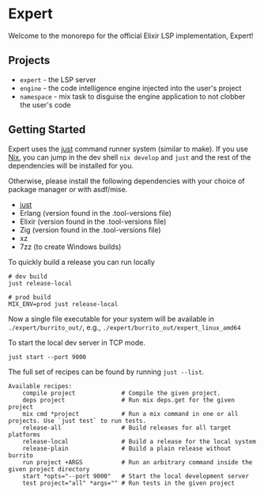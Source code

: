 # Expert

Welcome to the monorepo for the official Elixir LSP implementation, Expert!

## Projects

- `expert` - the LSP server
- `engine` - the code intelligence engine injected into the user's project
- `namespace` - mix task to disguise the engine application to not clobber the user's code

## Getting Started

Expert uses the [just](https://just.systems) command runner system (similar to make). If you use [Nix](https://nixos.org/), you can jump in the dev shell `nix develop` and `just` and the rest of the dependencies will be installed for you.

Otherwise, please install the following dependencies with your choice of package manager or with asdf/mise.

- [just](https://just.systems)
- Erlang (version found in the .tool-versions file)
- Elixir (version found in the .tool-versions file)
- Zig (version found in the .tool-versions file)
- xz 
- 7zz (to create Windows builds) 

To quickly build a release you can run locally

```shell
# dev build
just release-local

# prod build
MIX_ENV=prod just release-local
```
Now a single file executable for your system will be available in `./expert/burrito_out/`, e.g., `./expert/burrito_out/expert_linux_amd64`

To start the local dev server in TCP mode.

```shell
just start --port 9000
```

The full set of recipes can be found by running `just --list`.

```
Available recipes:
    compile project             # Compile the given project.
    deps project                # Run mix deps.get for the given project
    mix cmd *project            # Run a mix command in one or all projects. Use `just test` to run tests.
    release-all                 # Build releases for all target platforms
    release-local               # Build a release for the local system
    release-plain               # Build a plain release without burrito
    run project +ARGS           # Run an arbitrary command inside the given project directory
    start *opts="--port 9000"   # Start the local development server
    test project="all" *args="" # Run tests in the given project
```
